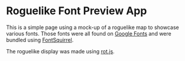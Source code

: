 # Roguelike Font Preview App

This is a simple page using a mock-up of a roguelike map to showcase various fonts.
Those fonts were all found on [Google Fonts](https://fonts.google.com/) and were bundled using [FontSquirrel](https://www.fontsquirrel.com/).

The roguelike display was made using [rot.js](https://ondras.github.io/rot.js/hp/).
